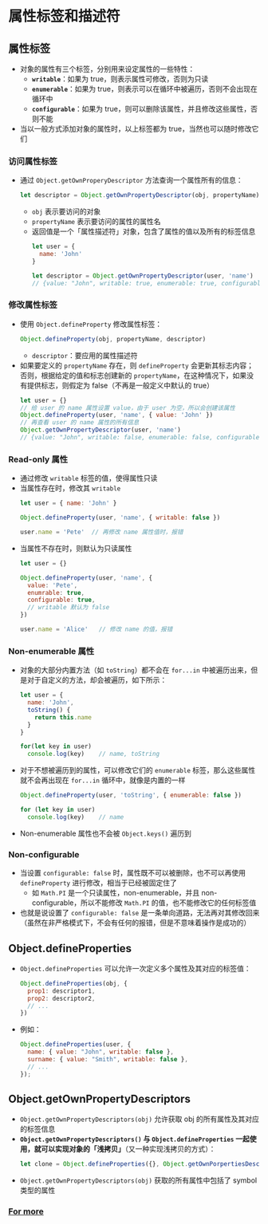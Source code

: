 # 属性标签和描述符

## 属性标签
+ 对象的属性有三个标签，分别用来设定属性的一些特性：
  + **`writable`**：如果为 true，则表示属性可修改，否则为只读
  + **`enumerable`**：如果为 true，则表示可以在循环中被遍历，否则不会出现在循环中
  + **`configurable`**：如果为 true，则可以删除该属性，并且修改这些属性，否则不能
+ 当以一般方式添加对象的属性时，以上标签都为 true，当然也可以随时修改它们

### 访问属性标签
+ 通过 `Object.getOwnProperyDescriptor` 方法查询一个属性所有的信息：
  ```javascript
  let descriptor = Object.getOwnPropertyDescriptor(obj, propertyName)
  ```
  + `obj` 表示要访问的对象
  + `propertyName` 表示要访问的属性的属性名
  + 返回值是一个「属性描述符」对象，包含了属性的值以及所有的标签信息
    ```javascript
    let user = {
      name: 'John'
    }

    let descriptor = Object.getOwnPropertyDescriptor(user, 'name')
    // {value: "John", writable: true, enumerable: true, configurable: true}
    ```

### 修改属性标签
+ 使用 `Object.defineProperty` 修改属性标签：
  ```javascript
  Object.defineProperty(obj, propertyName, descriptor)
  ```
  + `descriptor`：要应用的属性描述符
+ 如果要定义的 `propertyName` 存在，则 `defineProperty` 会更新其标志内容；否则，根据给定的值和标志创建新的 `propertyName`，在这种情况下，如果没有提供标志，则假定为 false（不再是一般定义中默认的 true）
  ```javascript
  let user = {}
  // 给 user 的 name 属性设置 value，由于 user 为空，所以会创建该属性
  Object.defineProperty(user, 'name', { value: 'John' })  
  // 再查看 user 的 name 属性的所有信息
  Object.getOwnPropertyDescriptor(user, 'name')
  // {value: "John", writable: false, enumerable: false, configurable: false}
  ```

### Read-only 属性
+ 通过修改 `writable` 标签的值，使得属性只读
+ 当属性存在时，修改其 `writable`
  ```javascript
  let user = { name: 'John' }

  Object.defineProperty(user, 'name', { writable: false })

  user.name = 'Pete'  // 再修改 name 属性值时，报错
  ```
+ 当属性不存在时，则默认为只读属性
  ```javascript
  let user = {}

  Object.defineProperty(user, 'name', {
    value: 'Pete',
    enumrable: true,
    configurable: true,
    // writable 默认为 false
  })

  user.name = 'Alice'   // 修改 name 的值，报错
  ```

### Non-enumerable 属性
+ 对象的大部分内置方法（如 `toString`）都不会在 `for...in` 中被遍历出来，但是对于自定义的方法，却会被遍历，如下所示：
  ```javascript
  let user = {
    name: 'John',
    toString() {
      return this.name
    }
  }

  for(let key in user)
    console.log(key)    // name, toString
  ```
+ 对于不想被遍历到的属性，可以修改它们的 `enumerable` 标签，那么这些属性就不会再出现在 `for...in` 循环中，就像是内置的一样
  ```javascript
  Object.defineProperty(user, 'toString', { enumerable: false })

  for (let key in user)
    console.log(key)    // name
  ```
+ Non-enumerable 属性也不会被 `Object.keys()` 遍历到

### Non-configurable
+ 当设置 `configurable: false` 时，属性既不可以被删除，也不可以再使用 `defineProperty` 进行修改，相当于已经被固定住了
  + 如 `Math.PI` 是一个只读属性，non-enumerable，并且 non-configurable，所以不能修改 `Math.PI` 的值，也不能修改它的任何标签值
+ 也就是说设置了 `configurable: false` 是一条单向道路，无法再对其修改回来（虽然在非严格模式下，不会有任何的报错，但是不意味着操作是成功的）

## Object.defineProperties
+ `Object.defineProperties` 可以允许一次定义多个属性及其对应的标签值：
  ```javascript
  Object.defineProperties(obj, {
    prop1: descriptor1,
    prop2: descriptor2,
    // ...
  })
  ```
+ 例如：
  ```javascript
  Object.defineProperties(user, {
    name: { value: "John", writable: false },
    surname: { value: "Smith", writable: false },
    // ...
  });
  ```

## Object.getOwnPropertyDescriptors
+ `Object.getOwnPropertyDescriptors(obj)` 允许获取 obj 的所有属性及其对应的标签信息
+ **`Object.getOwnPropertyDescriptors()` 与 `Object.defineProperties` 一起使用，就可以实现对象的「浅拷贝」**（又一种实现浅拷贝的方式）：
  ```javascript
  let clone = Object.defineProperties({}, Object.getOwnPorpertiesDescriptors(obj))
  ```
+ `Object.getOwnPropertyDescriptors(obj)` 获取的所有属性中包括了 symbol 类型的属性

### [For more](https://javascript.info/property-descriptors#sealing-an-object-globally)
